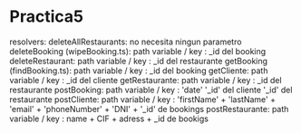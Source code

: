 # Practica5
resolvers:
deleteAllRestaurants: no necesita ningun parametro
deleteBooking (wipeBooking.ts): path variable / key :  _id del booking
deleteRestaurant: path variable / key : _id del restaurante
getBooking (findBooking.ts): path variable / key : _id del booking
getCliente:  path variable / key : _id del cliente
getRestaurante: path variable / key :  _id del restaurante
postBooking: path variable / key : 'date'  '_id' del cliente '_id' del restaurante
postCliente: path variable / key : 'firstName' + 'lastName' + 'email' + 'phoneNumber' + 'DNI' + '_id' de bookings
postRestaurante: path variable / key : name + CIF + adress + _id de bookigs

